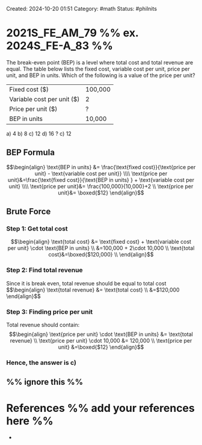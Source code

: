 Created: 2024-10-20 01:51
Category: #math 
Status: #philnits



# 2021S_FE_AM_79 %% ex. 2024S_FE-A_83 %%

The break-even point (BEP) is a level where total cost and total revenue are equal. The table below lists the fixed cost, variable cost per unit, price per unit, and BEP in units. Which of the following is a value of the price per unit?

|                            |             |
| -------------------------- | ----------- |
| Fixed cost ($)             | 100,000<br> |
| Variable cost per unit ($) | 2<br>       |
| Price per unit ($)<br>     | ?           |
| BEP in units               | 10,000      |

a) 4 
b) 8 
c) 12 
d) 16
? 
c) 12

## BEP Formula
$$\begin{align}
\text{BEP in units} &= \frac{\text{fixed cost}}{\text{price per unit} - \text{variable cost per unit}}  \\\\
\text{price per unit}&=\frac{\text{fixed cost}}{\text{BEP in units} } + \text{variable cost per unit} \\\\
\text{price per unit}&= \frac{100,000}{10,000}+2 \\
\text{price per unit}&= \boxed{$12}
\end{align}$$
## Brute Force
### Step 1: Get total cost
$$\begin{align}
\text{total cost} &= \text{fixed cost} + \text{variable cost per unit} \cdot \text{BEP in units} \\
&=100,000 + 2\cdot 10,000 \\
\text{total cost}&=\boxed{$120,000} \\
\end{align}$$

### Step 2: Find total revenue
Since it is break even, total revenue should be equal to total cost
$$\begin{align}
\text{total revenue} &= \text{total cost} \\
&=$120,000
\end{align}$$

### Step 3: Finding price per unit
Total revenue should contain:
$$\begin{align}
\text{price per unit} \cdot \text{BEP in units} &=  \text{total revenue} \\
\text{price per unit} \cdot 10,000 &= 120,000 \\
\text{price per unit} &=\boxed{$12}
\end{align}$$
### Hence, the answer is c)



%% ignore this %%
---









# References %% add your references here %%
- 